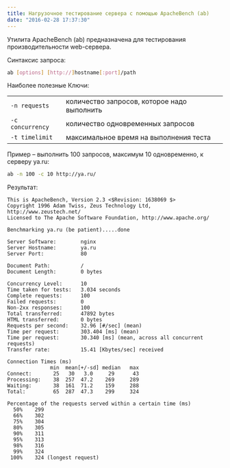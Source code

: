 ```yaml
---
title: Нагрузочное тестирование сервера с помощью ApacheBench (ab)
date: "2016-02-28 17:37:30"
---
```


Утилита ApacheBench (ab) предназначена для тестирования производительности web-сервера.

Синтаксис запроса:

```bash
ab [options] [http://]hostname[:port]/path
```

Наиболее полезные Ключи:

<table class="zbz-table">
    <tr>
        <td><code>-n requests</code></td>
        <td>количество запросов, которое надо выполнить</td>
    </tr>
    <tr>
        <td><code>-c concurrency</code></td>
        <td>количество одновременных запросов</td>
    </tr>
    <tr>
        <td><code>-t timelimit</code></td>
        <td>максимальное время на выполнения теста</td>
    </tr>
</table>

Пример – выполнить 100 запросов, максимум 10 одновременно, к серверу ya.ru:

```bash
ab -n 100 -c 10 http://ya.ru/
```

Результат:

```
This is ApacheBench, Version 2.3 <$Revision: 1638069 $>
Copyright 1996 Adam Twiss, Zeus Technology Ltd, http://www.zeustech.net/
Licensed to The Apache Software Foundation, http://www.apache.org/

Benchmarking ya.ru (be patient).....done

Server Software:        nginx
Server Hostname:        ya.ru
Server Port:            80

Document Path:          /
Document Length:        0 bytes

Concurrency Level:      10
Time taken for tests:   3.034 seconds
Complete requests:      100
Failed requests:        0
Non-2xx responses:      100
Total transferred:      47892 bytes
HTML transferred:       0 bytes
Requests per second:    32.96 [#/sec] (mean)
Time per request:       303.404 [ms] (mean)
Time per request:       30.340 [ms] (mean, across all concurrent requests)
Transfer rate:          15.41 [Kbytes/sec] received

Connection Times (ms)
              min  mean[+/-sd] median   max
Connect:       25   30   3.0     29      43
Processing:    38  257  47.2    269     289
Waiting:       38  161  71.2    159     288
Total:         65  287  47.3    299     324

Percentage of the requests served within a certain time (ms)
  50%    299
  66%    302
  75%    304
  80%    305
  90%    311
  95%    313
  98%    316
  99%    324
 100%    324 (longest request)
```

